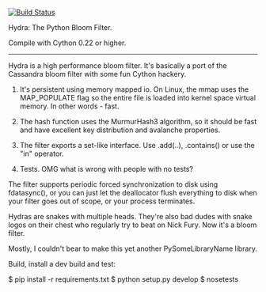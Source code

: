 [![Build Status](https://travis-ci.org/crankycoder/hydra.png)](https://travis-ci.org/crankycoder/hydra.png)

Hydra: The Python Bloom Filter.

Compile with Cython 0.22 or higher.

---

Hydra is a high performance bloom filter.  It's basically a port of
the Cassandra bloom filter with some fun Cython hackery.

1) It's persistent using memory mapped io.  On Linux, the mmap uses
the MAP_POPULATE flag so the entire file is loaded into kernel space
virtual memory.  In other words - fast.

2) The hash function uses the MurmurHash3 algorithm, so it should be
fast and have excellent key distribution and avalanche properties.

3) The filter exports a set-like interface. Use .add(..), .contains()
or use the "in" operator.

4) Tests. OMG what is wrong with people with no tests?

The filter supports periodic forced synchronization to disk using
fdatasync(), or you can just let the deallocator flush everything to
disk when your filter goes out of scope, or your process terminates.

Hydras are snakes with multiple heads.  They're also bad dudes with
snake logos on their chest who regularly try to beat on Nick Fury.
Now it's a bloom filter.  

Mostly, I couldn't bear to make this yet another PySomeLibraryName
library.


Build, install a dev build and test:

$ pip install -r requirements.txt
$ python setup.py develop
$ nosetests
